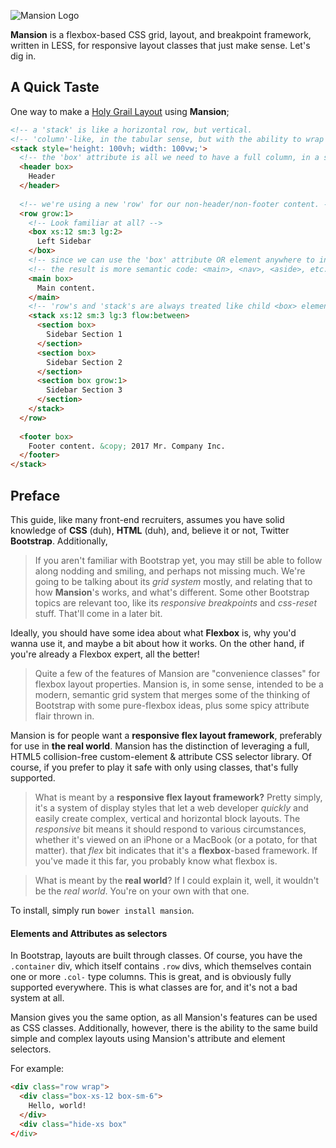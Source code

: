 ![Mansion Logo](http://austinbillings.com/projects/Mansion.png)

**Mansion** is a flexbox-based CSS grid, layout, and breakpoint framework, written in LESS, for responsive layout classes that just make sense. Let's dig in.

## A Quick Taste
One way to make a [Holy Grail Layout](https://goo.gl/Q7XjP7) using **Mansion**;
```HTML
<!-- a 'stack' is like a horizontal row, but vertical.                 -->
<!-- 'column'-like, in the tabular sense, but with the ability to wrap -->
<stack style='height: 100vh; width: 100vw;'>
  <!-- the 'box' attribute is all we need to have a full column, in a stack. -->
  <header box>
    Header
  </header>
  
  <!-- we're using a new 'row' for our non-header/non-footer content. -->
  <row grow:1>
    <!-- Look familiar at all? -->
    <box xs:12 sm:3 lg:2>
      Left Sidebar
    </box>
    <!-- since we can use the 'box' attribute OR element anywhere to indicate a flexible block,   -->
    <!-- the result is more semantic code: <main>, <nav>, <aside>, etc. are now layout components -->
    <main box>
      Main content.
    </main>
    <!-- 'row's and 'stack's are always treated like child <box> elements too, where appropriate-->
    <stack xs:12 sm:3 lg:3 flow:between>
      <section box>
        Sidebar Section 1
      </section>
      <section box>
        Sidebar Section 2
      </section>
      <section box grow:1>
        Sidebar Section 3
      </section>
    </stack>
  </row>
  
  <footer box>
    Footer content. &copy; 2017 Mr. Company Inc.
  </footer>
</stack>
```

## Preface
This guide, like many front-end recruiters, assumes you have solid knowledge of **CSS** (duh), **HTML** (duh), and, believe it or not, Twitter **Bootstrap**. Additionally, 
  
  > If you aren't familiar with Bootstrap yet, you may still be able to follow along nodding and smiling, and perhaps not missing much. We're going to be talking about its *grid system* mostly, and relating that to how **Mansion**'s works, and what's different. Some other Bootstrap topics are relevant too, like its *responsive breakpoints* and *css-reset* stuff. That'll come in a later bit.

Ideally, you should have some idea about what **Flexbox** is, why you'd wanna use it, and maybe a bit about how it works. On the other hand, if you're already a Flexbox expert, all the better!
  > Quite a few of the features of Mansion are "convenience classes" for flexbox layout properties. Mansion is, in some sense, intended to be a modern, semantic grid system that merges some of the thinking of Bootstrap with some pure-flexbox ideas, plus some spicy attribute flair thrown in.

Mansion is for people want a **responsive flex layout framework**, preferably for use in **the real world**. Mansion has the distinction of leveraging a full, HTML5 collision-free custom-element & attribute CSS selector library. Of course, if you prefer to play it safe with only using classes, that's fully supported.
  
  > What is meant by a **responsive flex layout framework?** Pretty simply, it's a system of display styles that let a web developer *quickly* and easily create complex, vertical and horizontal block layouts. The *responsive* bit means it should respond to various circumstances, whether it's viewed on an iPhone or a MacBook (or a potato, for that matter). that *flex* bit indicates that it's a **flexbox**-based framework. If you've made it this far, you probably know what flexbox is.
  
  > What is meant by the **real world**? If I could explain it, well, it wouldn't be the *real world*. You're on your own with that one.
  
To install, simply run `bower install mansion`.
  
#### Elements and Attributes as selectors
In Bootstrap, layouts are built through classes. Of course, you have the `.container` div, which itself contains `.row` divs, which themselves contain one or more `.col-` type columns. This is great, and is obviously fully supported everywhere. This is what classes are for, and it's not a bad system at all.

Mansion gives you the same option, as all Mansion's features can be used as CSS classes. Additionally, however, there is the ability to the same build simple and complex layouts using Mansion's attribute and element selectors.

For example:
```HTML
<div class="row wrap">
  <div class="box-xs-12 box-sm-6">
    Hello, world!
  </div>
  <div class="hide-xs box"
</div>
```